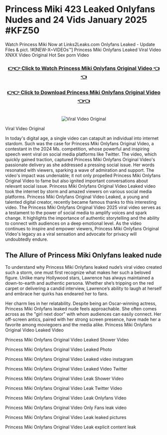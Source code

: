 # Princess Miki 423 Leaked Onlyfans Nudes and 24 Vids January 2025 #KFZ50

Watch Princess Miki Now at Links2Leaks.com Onlyfans Leaked - Update Files & pict. !#[NEW-X~VIDEOs™] Princess Miki Onlyfans Leaked Viral Video XNXX Video Original Hot Sex porn Video
<br>
<div align="center">
<h3><a href="https://links2leaks.com/princessmiki" rel="nofollow">👉👉 Click to Watch Princess Miki Onlyfans Original Video 👈👈</a></h3>
<h3><a href="https://links2leaks.com/princessmiki" rel="nofollow">👉👉 Click to Download Princess Miki Onlyfans Original Video 👈👈</a></h3>
<br>
<a href="https://links2leaks.com/princessmiki" rel="nofollow"><img src="https://i.ibb.co/Gkj2r4b/banner.png" alt="Viral Video Original" style="max-width: 100%; display: inline-block;" data-target="animated-image.originalImage"></a>
</div>

Viral Video Original

In today's digital age, a single video can catapult an individual into internet stardom. Such was the case for Princess Miki Onlyfans Original Video, a contestant in the 2024 Ms. competition, whose powerful and inspiring speech went viral on social media platforms like Twitter.
The video, which quickly gained traction, captured Princess Miki Onlyfans Original Video's passionate delivery as she addressed a pressing social issue. Her words resonated with viewers, sparking a wave of admiration and support. The video's impact was undeniable; it not only propelled Princess Miki Onlyfans Original Video to fame but also ignited important conversations about relevant social issue.
Princess Miki Onlyfans Original Video Leaked video took the internet by storm and amazed viewers on various social media platforms. Princess Miki Onlyfans Original Video Leaked, a young and talented digital creator, recently became famous thanks to this interesting video.
The Princess Miki Onlyfans Original Video 2025 viral video serves as a testament to the power of social media to amplify voices and spark change. It highlights the importance of authentic storytelling and the ability to connect with audiences on a deep emotional level. As the video continues to inspire and empower viewers, Princess Miki Onlyfans Original Video's legacy as a viral sensation and advocate for privacy will undoubtedly endure.

<h2>The Allure of Princess Miki Onlyfans leaked nude</h2>


To understand why Princess Miki Onlyfans leaked nude’s viral video created such a storm, one must first recognize what makes her such a beloved figure. Unlike many Hollywood stars, Lawrence has always maintained a down-to-earth and authentic persona. Whether she’s tripping on the red carpet or delivering a candid interview, Lawrence’s ability to laugh at herself and embrace her quirks has endeared her to fans.

Her charm lies in her relatability. Despite being an Oscar-winning actress, Princess Miki Onlyfans leaked nude feels approachable. She often comes across as the "girl next door" with whom audiences can easily connect. Her off-screen antics, paired with her strong screen presence, have made her a favorite among moviegoers and the media alike.
Princess Miki Onlyfans Original Video Leaked Video

Princess Miki Onlyfans Original Video Leaked Shower Video

Princess Miki Onlyfans Original Video Leaked Photo

Princess Miki Onlyfans Original Video Leaked video instagram

Princess Miki Onlyfans Original Video Leaked Video Twitter

Princess Miki Onlyfans Original Video Leak Shower Video

Princess Miki Onlyfans Original Video Leak Twitter Video

Princess Miki Onlyfans Original Video Leak Onlyfans Video

Princess Miki Onlyfans Original Video Only Fans leak video

Princess Miki Onlyfans Original Video Leak leaked pictures

Princess Miki Onlyfans Original Video Leak explicit content leak